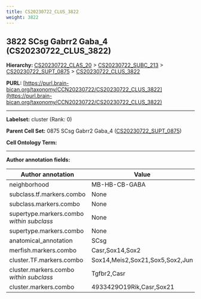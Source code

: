 ```yaml
---
title: CS20230722_CLUS_3822
weight: 3822
---
```

## 3822 SCsg Gabrr2 Gaba_4 (CS20230722_CLUS_3822)
<b>Hierarchy: </b>
[CS20230722_CLAS_20](../CS20230722_CLAS_20) >
[CS20230722_SUBC_213](../CS20230722_SUBC_213) >
[CS20230722_SUPT_0875](../CS20230722_SUPT_0875) >
[CS20230722_CLUS_3822](../CS20230722_CLUS_3822)

**PURL:** [https://purl.brain-bican.org/taxonomy/CCN20230722/CS20230722_CLUS_3822](https://purl.brain-bican.org/taxonomy/CCN20230722/CS20230722_CLUS_3822)

---


**Labelset:** cluster (Rank: 0)

**Parent Cell Set:** 0875 SCsg Gabrr2 Gaba_4 ([CS20230722_SUPT_0875](../CS20230722_SUPT_0875))



**Cell Ontology Term:** 

[MARKER GENES.]: #


---

[TRANSFERRED ANNOTATIONS.]: #


[AUTHOR ANNOTATION FIELDS.]: #


**Author annotation fields:**

| Author annotation | Value |
|-------------------|-------|
|neighborhood|MB-HB-CB-GABA|
|subclass.tf.markers.combo|None|
|subclass.markers.combo|None|
|supertype.markers.combo _within subclass_|None|
|supertype.markers.combo|None|
|anatomical_annotation|SCsg|
|merfish.markers.combo|Casr,Sox14,Sox2|
|cluster.TF.markers.combo|Sox14,Meis2,Sox21,Sox5,Sox2,Jun|
|cluster.markers.combo _within subclass_|Tgfbr2,Casr|
|cluster.markers.combo|4933429O19Rik,Casr,Sox21|
